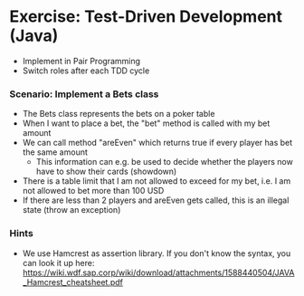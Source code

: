 # Exercise: Test-Driven Development (Java)

- Implement in Pair Programming
- Switch roles after each TDD cycle

### Scenario: Implement a Bets class

- The Bets class represents the bets on a poker table
- When I want to place a bet, the "bet" method is called with my bet amount
- We can call method "areEven" which returns true if every player has bet the same amount
  - This information can e.g. be used to decide whether the players now have to show their cards (showdown)
- There is a table limit that I am not allowed to exceed for my bet, i.e. I am not allowed to bet more than 100 USD
- If there are less than 2 players and areEven gets called, this is an illegal state (throw an exception)

### Hints

- We use Hamcrest as assertion library. If you don't know the syntax, you can look it up here: https://wiki.wdf.sap.corp/wiki/download/attachments/1588440504/JAVA_Hamcrest_cheatsheet.pdf